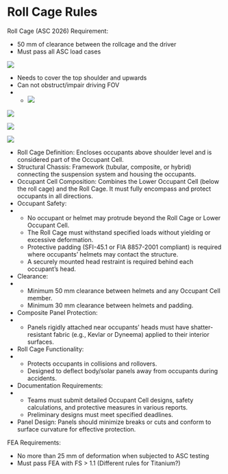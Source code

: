 # Roll Cage Rules

Roll Cage (ASC 2026) Requirement:

* 50 mm of clearance between the rollcage and the driver
* Must pass all ASC load cases

![](https://lh7-rt.googleusercontent.com/docsz/AD_4nXdqB9JhIjb83v5kXUzIpJBq4AU18NsrMG7X6LqSugvc57dqn9yDvjXKUVio91CYjgT9c9Lylod-m_bF5uXwThbhsQ2aOp09ooLvHdJGI1LvFC1b92RZl6J4ShfK2ITm2HlihldOPw?key=wlAmq4rYL853Xukwt0eY0yND)

* Needs to cover the top shoulder and upwards
* Can not obstruct/impair driving FOV
*
  * ![](https://lh7-rt.googleusercontent.com/docsz/AD_4nXf12SpuEWwWL_S-WCXFLmlCYeSOoHxmhcHQYYndcSMxbccotG3h_EcNm0Cnc6nLcaVsNI533qheYgki5utlqT-LBroxTt2lrIijrx9AA0u7Jd-wk1Rtx-jMq3Vr86V7b1x0Z9acHg?key=wlAmq4rYL853Xukwt0eY0yND)

![](https://lh7-rt.googleusercontent.com/docsz/AD_4nXfdG0xLGPjS6Oz3LafaTdg66sIQ475VfuF7NEtzoZnmHJYLCm1IsP_tPHu27_FnQHXmcyVenfKzElBmbh6SbWpKASGuXgTGKgG0k2LRgyNKKvnJAx0Zz6TW1fOjxEw11DS0JNiUaQ?key=wlAmq4rYL853Xukwt0eY0yND)

![](https://lh7-rt.googleusercontent.com/docsz/AD_4nXfk0BPELDKavdaOuCz4aXdPCwCPH8UO9LD9lPRINIKf3HFoYm_Vc1EaJ43GRMuoH_wSpH2HwxacRXxTB0aKTewSivv-ticMaFIUKRrpOZcJP7i_Iw_y1-f0DK-F793jMbIjk7LmpQ?key=wlAmq4rYL853Xukwt0eY0yND)

![](https://lh7-rt.googleusercontent.com/docsz/AD_4nXc3iZrOa0TEOiaS6lXHKK8Mj_DenxpPQUmwz71PCiR7b50lVvoyP6-6voEnhkQVGw7ni3Hn1RBh0ZwIQP_aBi7izkgsnzarQp1CB3Hx-gnBRGEVW9VdDnZ8uUyxMwPZT49HD29zJA?key=wlAmq4rYL853Xukwt0eY0yND)

* Roll Cage Definition: Encloses occupants above shoulder level and is considered part of the Occupant Cell.
* Structural Chassis: Framework (tubular, composite, or hybrid) connecting the suspension system and housing the occupants.
* Occupant Cell Composition: Combines the Lower Occupant Cell (below the roll cage) and the Roll Cage. It must fully encompass and protect occupants in all directions.
* Occupant Safety:
*
  * No occupant or helmet may protrude beyond the Roll Cage or Lower Occupant Cell.
  * The Roll Cage must withstand specified loads without yielding or excessive deformation.
  * Protective padding (SFI-45.1 or FIA 8857-2001 compliant) is required where occupants’ helmets may contact the structure.
  * A securely mounted head restraint is required behind each occupant’s head.
* Clearance:
*
  * Minimum 50 mm clearance between helmets and any Occupant Cell member.
  * Minimum 30 mm clearance between helmets and padding.
* Composite Panel Protection:
*
  * Panels rigidly attached near occupants’ heads must have shatter-resistant fabric (e.g., Kevlar or Dyneema) applied to their interior surfaces.
* Roll Cage Functionality:
*
  * Protects occupants in collisions and rollovers.
  * Designed to deflect body/solar panels away from occupants during accidents.
* Documentation Requirements:
*
  * Teams must submit detailed Occupant Cell designs, safety calculations, and protective measures in various reports.
  * Preliminary designs must meet specified deadlines.
* Panel Design: Panels should minimize breaks or cuts and conform to surface curvature for effective protection.

FEA Requirements:

* No more than 25 mm of deformation when subjected to ASC testing
* Must pass FEA with FS > 1.1 (Different rules for Titanium?)
